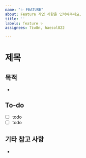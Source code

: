 ```yaml
---
name: "✨ FEATURE"
about: Feature 작업 사항을 입력해주세요.
title: ''
labels: feature ✨
assignees: 7iw8n, haesol822

---
```


# 제목

## 목적

-

## To-do

- [ ] todo
- [ ] todo

## 기타 참고 사항

-
